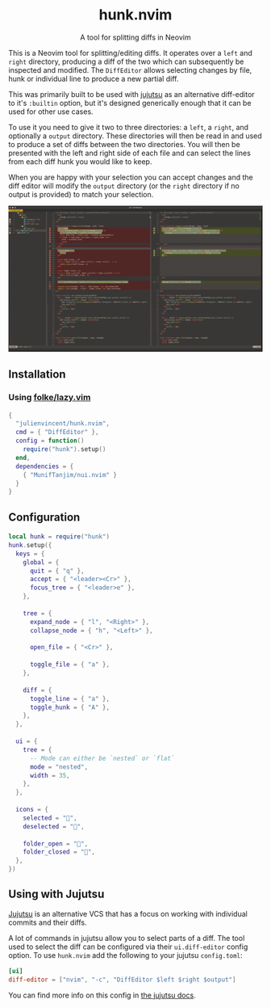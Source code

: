 <div align="center">
  <h1>hunk.nvim</h1>
</div>

<div align="center">
  <p>
    A tool for splitting diffs in Neovim
  </p>
</div>

This is a Neovim tool for splitting/editing diffs. It operates over a `left` and `right` directory, producing a diff of
the two which can subsequently be inspected and modified. The `DiffEditor` allows selecting changes by file, hunk or
individual line to produce a new partial diff.

This was primarily built to be used with [jujutsu](https://github.com/martinvonz/jj) as an alternative diff-editor to
it's `:builtin` option, but it's designed generically enough that it can be used for other use cases.

To use it you need to give it two to three directories: a `left`, a `right`, and optionally a `output` directory. These
directories will then be read in and used to produce a set of diffs between the two directories. You will then be
presented with the left and right side of each file and can select the lines from each diff hunk you would like to keep.

When you are happy with your selection you can accept changes and the diff editor will modify the `output` directory (or
the `right` directory if no output is provided) to match your selection.

![preview](assets/preview.png)

## Installation

### Using [folke/lazy.vim](https://github.com/folke/lazy.nvim)

```lua
{
  "julienvincent/hunk.nvim",
  cmd = { "DiffEditor" },
  config = function()
    require("hunk").setup()
  end,
  dependencies = {
    { "MunifTanjim/nui.nvim" }
  }
}
```

## Configuration

```lua
local hunk = require("hunk")
hunk.setup({
  keys = {
    global = {
      quit = { "q" },
      accept = { "<leader><Cr>" },
      focus_tree = { "<leader>e" },
    },

    tree = {
      expand_node = { "l", "<Right>" },
      collapse_node = { "h", "<Left>" },

      open_file = { "<Cr>" },

      toggle_file = { "a" },
    },

    diff = {
      toggle_line = { "a" },
      toggle_hunk = { "A" },
    },
  },

  ui = {
    tree = {
      -- Mode can either be `nested` or `flat`
      mode = "nested",
      width = 35,
    },
  },

  icons = {
    selected = "󰡖",
    deselected = "",

    folder_open = "",
    folder_closed = "",
  },
})
```

## Using with Jujutsu

[Jujutsu](https://github.com/martinvonz/jj) is an alternative VCS that has a focus on working with individual commits
and their diffs.

A lot of commands in jujutsu allow you to select parts of a diff. The tool used to select the diff can be configured via
their `ui.diff-editor` config option. To use `hunk.nvim` add the following to your jujutsu `config.toml`:

```toml
[ui]
diff-editor = ["nvim", "-c", "DiffEditor $left $right $output"]
```

You can find more info on this config in [the jujutsu docs](https://martinvonz.github.io/jj/latest/config/#editing-diffs).
